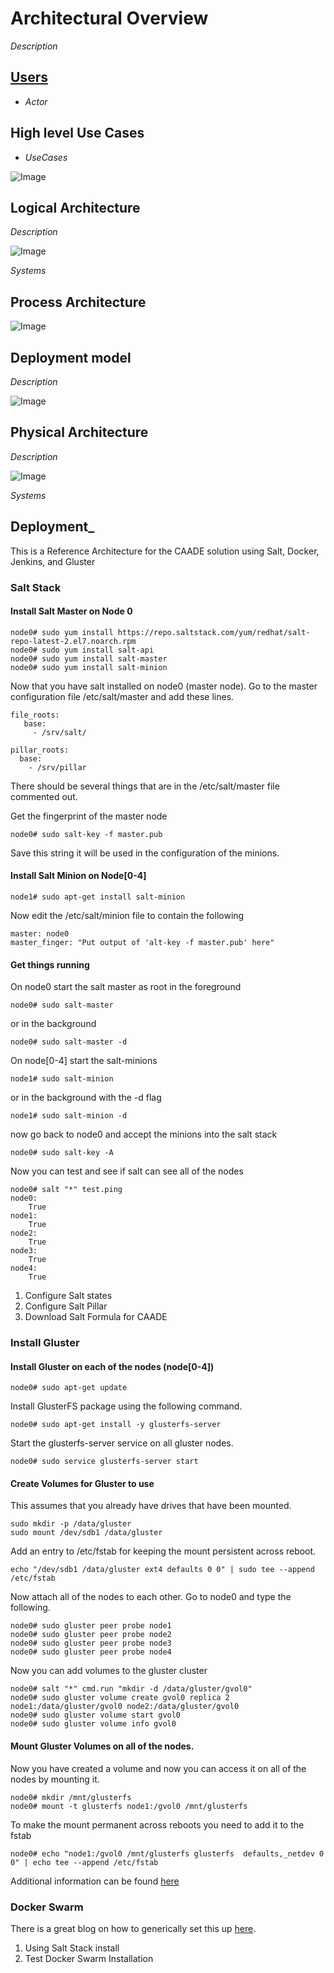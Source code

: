 # Architectural Overview

_Description_

## [Users](Actors)

* _Actor_

## High level Use Cases

* _UseCases_

![Image](./UseCases/UseCases.png)

## Logical Architecture

_Description_

![Image](./Solution/Logical.png)

_Systems_

## Process Architecture

![Image](./Solution/Process.png)

## Deployment model

_Description_

![Image](./Solution/Deployment.png)

## Physical Architecture

_Description_

![Image](./Solution/Physical.png)

_Systems_

## Deployment_
This is a Reference Architecture for the CAADE solution using Salt, Docker, Jenkins, and Gluster
### Salt Stack
#### Install Salt Master on Node 0
```
node0# sudo yum install https://repo.saltstack.com/yum/redhat/salt-repo-latest-2.el7.noarch.rpm
node0# sudo yum install salt-api
node0# sudo yum install salt-master
node0# sudo yum install salt-minion
```
Now that you have salt installed on node0 (master node).
Go to the master configuration file /etc/salt/master and add these lines.
```
file_roots:
   base:
     - /srv/salt/

pillar_roots:
  base:
    - /srv/pillar
```
There should be several things that are in the /etc/salt/master file commented out.

Get the fingerprint of the master node
```
node0# sudo salt-key -f master.pub
```
Save this string it will be used in the configuration of the minions.

#### Install Salt Minion on Node[0-4]
```
node1# sudo apt-get install salt-minion
```
Now edit the /etc/salt/minion file to contain the following
```
master: node0
master_finger: "Put output of 'alt-key -f master.pub' here"
```
#### Get things running
On node0 start the salt master as root in the foreground
```
node0# sudo salt-master 
```
or in the background
```
node0# sudo salt-master -d
```

On node[0-4] start the salt-minions
```
node1# sudo salt-minion
```
or in the background with the -d flag
```
node1# sudo salt-minion -d
```
now go back to node0 and accept the minions into the salt stack
```
node0# sudo salt-key -A
```

Now you can test and see if salt can see all of the nodes
```
node0# salt "*" test.ping
node0:
    True
node1:
    True
node2:
    True
node3:
    True
node4:
    True
```

1. Configure Salt states 
1. Configure Salt Pillar
1. Download Salt Formula for CAADE

### Install Gluster
#### Install Gluster on each of the nodes (node[0-4])
```
node0# sudo apt-get update
```
Install GlusterFS package using the following command.
```
node0# sudo apt-get install -y glusterfs-server
```
Start the glusterfs-server service on all gluster nodes.
```
node0# sudo service glusterfs-server start
```
#### Create Volumes for Gluster to use
This assumes that you already have drives that have been mounted.
```
sudo mkdir -p /data/gluster
sudo mount /dev/sdb1 /data/gluster
```
Add an entry to /etc/fstab for keeping the mount persistent across reboot.
```
echo "/dev/sdb1 /data/gluster ext4 defaults 0 0" | sudo tee --append /etc/fstab
```
Now attach all of the nodes to each other. Go to node0 and type the following.
```
node0# sudo gluster peer probe node1
node0# sudo gluster peer probe node2
node0# sudo gluster peer probe node3
node0# sudo gluster peer probe node4
```

Now you can add volumes to the gluster cluster
```
node0# salt "*" cmd.run "mkdir -d /data/gluster/gvol0"
node0# sudo gluster volume create gvol0 replica 2 node1:/data/gluster/gvol0 node2:/data/gluster/gvol0
node0# sudo gluster volume start gvol0
node0# sudo gluster volume info gvol0
```

#### Mount Gluster Volumes on all of the nodes.

Now you have created a volume and now you can access it on all of the nodes by mounting it.
```
node0# mkdir /mnt/glusterfs
node0# mount -t glusterfs node1:/gvol0 /mnt/glusterfs
```

To make the mount permanent across reboots you need to add it to the fstab
```
node0# echo "node1:/gvol0 /mnt/glusterfs glusterfs  defaults,_netdev 0 0" | echo tee --append /etc/fstab
```

Additional information can be found [here](http://www.itzgeek.com/how-tos/linux/ubuntu-how-tos/install-and-configure-glusterfs-on-ubuntu-16-04-debian-8.html)

### Docker Swarm
There is a great blog on how to generically set this up [here](http://btmiller.com/2016/11/27/docker-swarm-1.12-cluster-orchestration-with-saltstack.html).

1. Using Salt Stack install 
1. Test Docker Swarm Installation
